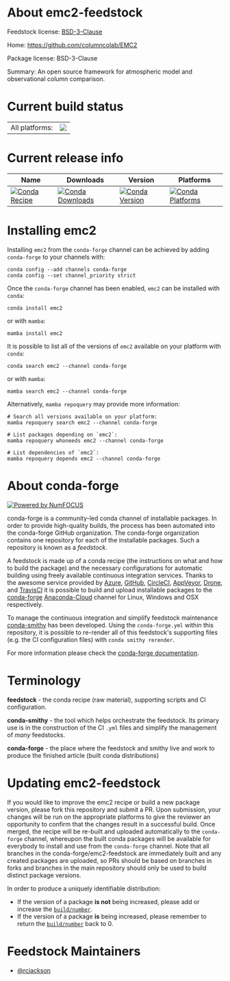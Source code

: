 About emc2-feedstock
====================

Feedstock license: [BSD-3-Clause](https://github.com/conda-forge/emc2-feedstock/blob/main/LICENSE.txt)

Home: https://github.com/columncolab/EMC2

Package license: BSD-3-Clause

Summary: An open source framework for atmospheric model and observational column comparison.

Current build status
====================


<table><tr><td>All platforms:</td>
    <td>
      <a href="https://dev.azure.com/conda-forge/feedstock-builds/_build/latest?definitionId=10838&branchName=main">
        <img src="https://dev.azure.com/conda-forge/feedstock-builds/_apis/build/status/emc2-feedstock?branchName=main">
      </a>
    </td>
  </tr>
</table>

Current release info
====================

| Name | Downloads | Version | Platforms |
| --- | --- | --- | --- |
| [![Conda Recipe](https://img.shields.io/badge/recipe-emc2-green.svg)](https://anaconda.org/conda-forge/emc2) | [![Conda Downloads](https://img.shields.io/conda/dn/conda-forge/emc2.svg)](https://anaconda.org/conda-forge/emc2) | [![Conda Version](https://img.shields.io/conda/vn/conda-forge/emc2.svg)](https://anaconda.org/conda-forge/emc2) | [![Conda Platforms](https://img.shields.io/conda/pn/conda-forge/emc2.svg)](https://anaconda.org/conda-forge/emc2) |

Installing emc2
===============

Installing `emc2` from the `conda-forge` channel can be achieved by adding `conda-forge` to your channels with:

```
conda config --add channels conda-forge
conda config --set channel_priority strict
```

Once the `conda-forge` channel has been enabled, `emc2` can be installed with `conda`:

```
conda install emc2
```

or with `mamba`:

```
mamba install emc2
```

It is possible to list all of the versions of `emc2` available on your platform with `conda`:

```
conda search emc2 --channel conda-forge
```

or with `mamba`:

```
mamba search emc2 --channel conda-forge
```

Alternatively, `mamba repoquery` may provide more information:

```
# Search all versions available on your platform:
mamba repoquery search emc2 --channel conda-forge

# List packages depending on `emc2`:
mamba repoquery whoneeds emc2 --channel conda-forge

# List dependencies of `emc2`:
mamba repoquery depends emc2 --channel conda-forge
```


About conda-forge
=================

[![Powered by
NumFOCUS](https://img.shields.io/badge/powered%20by-NumFOCUS-orange.svg?style=flat&colorA=E1523D&colorB=007D8A)](https://numfocus.org)

conda-forge is a community-led conda channel of installable packages.
In order to provide high-quality builds, the process has been automated into the
conda-forge GitHub organization. The conda-forge organization contains one repository
for each of the installable packages. Such a repository is known as a *feedstock*.

A feedstock is made up of a conda recipe (the instructions on what and how to build
the package) and the necessary configurations for automatic building using freely
available continuous integration services. Thanks to the awesome service provided by
[Azure](https://azure.microsoft.com/en-us/services/devops/), [GitHub](https://github.com/),
[CircleCI](https://circleci.com/), [AppVeyor](https://www.appveyor.com/),
[Drone](https://cloud.drone.io/welcome), and [TravisCI](https://travis-ci.com/)
it is possible to build and upload installable packages to the
[conda-forge](https://anaconda.org/conda-forge) [Anaconda-Cloud](https://anaconda.org/)
channel for Linux, Windows and OSX respectively.

To manage the continuous integration and simplify feedstock maintenance
[conda-smithy](https://github.com/conda-forge/conda-smithy) has been developed.
Using the ``conda-forge.yml`` within this repository, it is possible to re-render all of
this feedstock's supporting files (e.g. the CI configuration files) with ``conda smithy rerender``.

For more information please check the [conda-forge documentation](https://conda-forge.org/docs/).

Terminology
===========

**feedstock** - the conda recipe (raw material), supporting scripts and CI configuration.

**conda-smithy** - the tool which helps orchestrate the feedstock.
                   Its primary use is in the construction of the CI ``.yml`` files
                   and simplify the management of *many* feedstocks.

**conda-forge** - the place where the feedstock and smithy live and work to
                  produce the finished article (built conda distributions)


Updating emc2-feedstock
=======================

If you would like to improve the emc2 recipe or build a new
package version, please fork this repository and submit a PR. Upon submission,
your changes will be run on the appropriate platforms to give the reviewer an
opportunity to confirm that the changes result in a successful build. Once
merged, the recipe will be re-built and uploaded automatically to the
`conda-forge` channel, whereupon the built conda packages will be available for
everybody to install and use from the `conda-forge` channel.
Note that all branches in the conda-forge/emc2-feedstock are
immediately built and any created packages are uploaded, so PRs should be based
on branches in forks and branches in the main repository should only be used to
build distinct package versions.

In order to produce a uniquely identifiable distribution:
 * If the version of a package **is not** being increased, please add or increase
   the [``build/number``](https://docs.conda.io/projects/conda-build/en/latest/resources/define-metadata.html#build-number-and-string).
 * If the version of a package **is** being increased, please remember to return
   the [``build/number``](https://docs.conda.io/projects/conda-build/en/latest/resources/define-metadata.html#build-number-and-string)
   back to 0.

Feedstock Maintainers
=====================

* [@rcjackson](https://github.com/rcjackson/)

